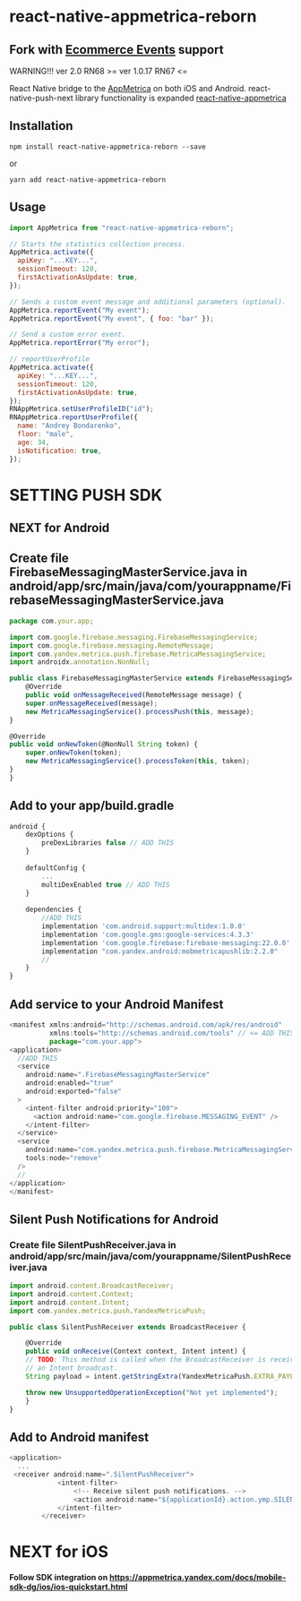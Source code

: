 # react-native-appmetrica-reborn

## Fork with [Ecommerce Events](https://appmetrica.yandex.ru/docs/data-collection/about-ecommerce.html) support

WARNING!!!
ver 2.0 RN68 >=
ver 1.0.17 RN67 <=

React Native bridge to the [AppMetrica](https://appmetrica.yandex.com/) on both iOS and Android.
react-native-push-next library functionality is expanded [react-native-appmetrica](https://github.com/yandexmobile/react-native-appmetrica)

## Installation

`npm install react-native-appmetrica-reborn --save`

or

`yarn add react-native-appmetrica-reborn`

## Usage

```js
import AppMetrica from "react-native-appmetrica-reborn";

// Starts the statistics collection process.
AppMetrica.activate({
  apiKey: "...KEY...",
  sessionTimeout: 120,
  firstActivationAsUpdate: true,
});

// Sends a custom event message and additional parameters (optional).
AppMetrica.reportEvent("My event");
AppMetrica.reportEvent("My event", { foo: "bar" });

// Send a custom error event.
AppMetrica.reportError("My error");

// reportUserProfile
AppMetrica.activate({
  apiKey: "...KEY...",
  sessionTimeout: 120,
  firstActivationAsUpdate: true,
});
RNAppMetrica.setUserProfileID("id");
RNAppMetrica.reportUserProfile({
  name: "Andrey Bondarenko",
  floor: "male",
  age: 34,
  isNotification: true,
});
```

# SETTING PUSH SDK

## NEXT for Android

## Create file FirebaseMessagingMasterService.java in android/app/src/main/java/com/yourappname/FirebaseMessagingMasterService.java

```js
package com.your.app;

import com.google.firebase.messaging.FirebaseMessagingService;
import com.google.firebase.messaging.RemoteMessage;
import com.yandex.metrica.push.firebase.MetricaMessagingService;
import androidx.annotation.NonNull;

public class FirebaseMessagingMasterService extends FirebaseMessagingService {
    @Override
    public void onMessageReceived(RemoteMessage message) {
    super.onMessageReceived(message);
    new MetricaMessagingService().processPush(this, message);
}

@Override
public void onNewToken(@NonNull String token) {
    super.onNewToken(token);
    new MetricaMessagingService().processToken(this, token);
}
}
```

## Add to your app/build.gradle

```js
android {
    dexOptions {
        preDexLibraries false // ADD THIS
    }
    
    defaultConfig {
        ...
        multiDexEnabled true // ADD THIS
    }
    
    dependencies {
        //ADD THIS
        implementation 'com.android.support:multidex:1.0.0'
        implementation 'com.google.gms:google-services:4.3.3'
        implementation 'com.google.firebase:firebase-messaging:22.0.0'
        implementation "com.yandex.android:mobmetricapushlib:2.2.0"
        //
    }
}

```

## Add service to your Android Manifest

```js
<manifest xmlns:android="http://schemas.android.com/apk/res/android"
          xmlns:tools="http://schemas.android.com/tools" // <= ADD THIS
          package="com.your.app">
<application>
  //ADD THIS
  <service
    android:name=".FirebaseMessagingMasterService"
    android:enabled="true"
    android:exported="false"
  >
    <intent-filter android:priority="100">
      <action android:name="com.google.firebase.MESSAGING_EVENT" />
    </intent-filter>
  </service>
  <service
    android:name="com.yandex.metrica.push.firebase.MetricaMessagingService"
    tools:node="remove"
  />
  //
</application>
</manifest>
```

## Silent Push Notifications for Android

### Create file SilentPushReceiver.java in android/app/src/main/java/com/yourappname/SilentPushReceiver.java

```js
import android.content.BroadcastReceiver;
import android.content.Context;
import android.content.Intent;
import com.yandex.metrica.push.YandexMetricaPush;

public class SilentPushReceiver extends BroadcastReceiver {

    @Override
    public void onReceive(Context context, Intent intent) {
    // TODO: This method is called when the BroadcastReceiver is receiving
    // an Intent broadcast.
    String payload = intent.getStringExtra(YandexMetricaPush.EXTRA_PAYLOAD);

    throw new UnsupportedOperationException("Not yet implemented");
    }
}
```

## Add to Android manifest

```js
<application>
  ...
 <receiver android:name=".SilentPushReceiver">
            <intent-filter>
                <!-- Receive silent push notifications. -->
                <action android:name="${applicationId}.action.ymp.SILENT_PUSH_RECEIVE"/>
            </intent-filter>
        </receiver>
```

# NEXT for iOS

#### Follow SDK integration on https://appmetrica.yandex.com/docs/mobile-sdk-dg/ios/ios-quickstart.html
